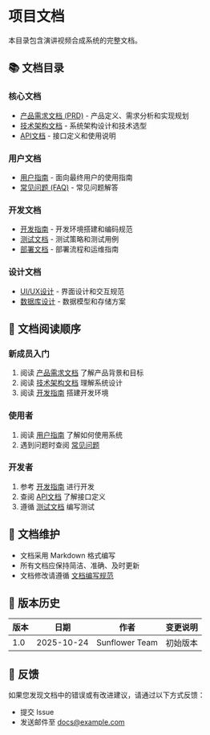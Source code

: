# 项目文档

本目录包含演讲视频合成系统的完整文档。

## 📚 文档目录

### 核心文档
- [产品需求文档 (PRD)](./PRD_演讲视频合成系统.md) - 产品定义、需求分析和实现规划
- [技术架构文档](./architecture/README.md) - 系统架构设计和技术选型
- [API文档](./api/README.md) - 接口定义和使用说明

### 用户文档
- [用户指南](./user-guide/README.md) - 面向最终用户的使用指南
- [常见问题 (FAQ)](./faq/README.md) - 常见问题解答

### 开发文档
- [开发指南](./development/README.md) - 开发环境搭建和编码规范
- [测试文档](./testing/README.md) - 测试策略和测试用例
- [部署文档](./deployment/README.md) - 部署流程和运维指南

### 设计文档
- [UI/UX设计](./design/README.md) - 界面设计和交互规范
- [数据库设计](./database/README.md) - 数据模型和存储方案

## 📖 文档阅读顺序

### 新成员入门
1. 阅读 [产品需求文档](./PRD_演讲视频合成系统.md) 了解产品背景和目标
2. 阅读 [技术架构文档](./architecture/README.md) 理解系统设计
3. 阅读 [开发指南](./development/README.md) 搭建开发环境

### 使用者
1. 阅读 [用户指南](./user-guide/README.md) 了解如何使用系统
2. 遇到问题时查阅 [常见问题](./faq/README.md)

### 开发者
1. 参考 [开发指南](./development/README.md) 进行开发
2. 查阅 [API文档](./api/README.md) 了解接口定义
3. 遵循 [测试文档](./testing/README.md) 编写测试

## 📝 文档维护

- 文档采用 Markdown 格式编写
- 所有文档应保持简洁、准确、及时更新
- 文档修改请遵循 [文档编写规范](./DOCUMENTATION_GUIDE.md)

## 🔄 版本历史

| 版本 | 日期 | 作者 | 变更说明 |
|------|------|------|----------|
| 1.0 | 2025-10-24 | Sunflower Team | 初始版本 |

## 📧 反馈

如果您发现文档中的错误或有改进建议，请通过以下方式反馈：
- 提交 Issue
- 发送邮件至 docs@example.com
